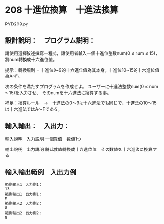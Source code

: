 # 208 十進位換算　十進法換算
PYD208.py
## 設計說明：　プログラム説明：
請使用選擇敘述撰寫一程式，讓使用者輸入一個十進位整數num(0 ≤ num ≤ 15)，將num轉換成十六進位值。

提示：轉換規則 = 十進位0~9的十六進位值為其本身，十進位10~15的十六進位值為A~F。

次の条件を満たすプログラムを作成せよ。
ユーザーに十進法整数num(0 ≤ num ≤ 15)を入力させ、
そのnumを十六進法に換算する事。

補足：換算ルール　→　十進法の0～9は十六進法でも同じで、十進法の10～15は十六進法ではA～Fである。

## 輸入輸出：　入出力：
輸入說明　入力説明
一個數值　数値1つ

輸出說明　出力説明
將此數值轉換成十六進位值　その数値を十六進法に換算する

## 輸入輸出範例　入出力例
```
範例輸入1　入力例1：
13
範例輸出1　出力例1：
D
範例輸入2　入力例2：
8
範例輸出2　出力例2：
8
```
